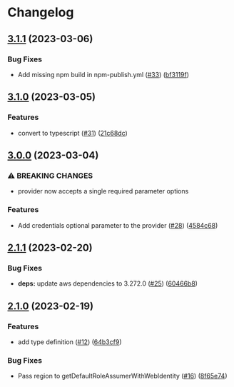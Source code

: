 # Changelog

## [3.1.1](https://github.com/jmaver-plume/kafkajs-msk-iam-authentication-mechanism/compare/v3.1.0...v3.1.1) (2023-03-06)


### Bug Fixes

* Add missing npm build in npm-publish.yml ([#33](https://github.com/jmaver-plume/kafkajs-msk-iam-authentication-mechanism/issues/33)) ([bf3119f](https://github.com/jmaver-plume/kafkajs-msk-iam-authentication-mechanism/commit/bf3119f17ee9215a53c865b5205bffcd248ab82c))

## [3.1.0](https://github.com/jmaver-plume/kafkajs-msk-iam-authentication-mechanism/compare/v3.0.0...v3.1.0) (2023-03-05)


### Features

* convert to typescript ([#31](https://github.com/jmaver-plume/kafkajs-msk-iam-authentication-mechanism/issues/31)) ([21c68dc](https://github.com/jmaver-plume/kafkajs-msk-iam-authentication-mechanism/commit/21c68dc598056b6906d66be843e3ee8766f72f4f))

## [3.0.0](https://github.com/jmaver-plume/kafkajs-msk-iam-authentication-mechanism/compare/v2.1.1...v3.0.0) (2023-03-04)


### ⚠ BREAKING CHANGES

* provider now accepts a single required parameter options

### Features

* Add credentials optional parameter to the provider ([#28](https://github.com/jmaver-plume/kafkajs-msk-iam-authentication-mechanism/issues/28)) ([4584c68](https://github.com/jmaver-plume/kafkajs-msk-iam-authentication-mechanism/commit/4584c68b4c5757b41e2fa1629cf4b2fcd451774f))

## [2.1.1](https://github.com/jmaver-plume/kafkajs-msk-iam-authentication-mechanism/compare/v2.1.0...v2.1.1) (2023-02-20)


### Bug Fixes

* **deps:** update aws dependencies to 3.272.0 ([#25](https://github.com/jmaver-plume/kafkajs-msk-iam-authentication-mechanism/issues/25)) ([60466b8](https://github.com/jmaver-plume/kafkajs-msk-iam-authentication-mechanism/commit/60466b8bc2b01342fe4a117707bb96d0edd621ec))

## [2.1.0](https://github.com/jmaver-plume/kafkajs-msk-iam-authentication-mechanism/compare/v2.0.1...v2.1.0) (2023-02-19)


### Features

* add type definition ([#12](https://github.com/jmaver-plume/kafkajs-msk-iam-authentication-mechanism/issues/12)) ([64b3cf9](https://github.com/jmaver-plume/kafkajs-msk-iam-authentication-mechanism/commit/64b3cf9ce62fc13bb494db7ba7dc930decf17864))


### Bug Fixes

* Pass region to getDefaultRoleAssumerWithWebIdentity ([#16](https://github.com/jmaver-plume/kafkajs-msk-iam-authentication-mechanism/issues/16)) ([8f65e74](https://github.com/jmaver-plume/kafkajs-msk-iam-authentication-mechanism/commit/8f65e7407cf84813fc85aa4ef36795d07d83604a))
